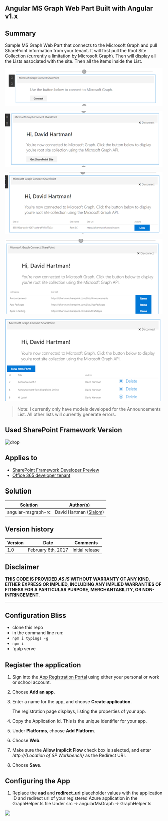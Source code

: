 ## Angular MS Graph Web Part Built with Angular v1.x

## Summary
Sample MS Graph Web Part that connects to the Microsoft Graph and pull SharePoint information from your
tenant. It will first pull the Root Site Collection (currently a limitation by Microsoft Graph). Then will
display all the Lists associated with the site. Then all the items inside the List.

![First Screen](./assets/Connect.png)

![Logged In](./assets/Connected.png)

![Root Site Collection](./assets/Root.png)

![Lists in Root Site](./assets/Lists.png)

![Announcement List Items](./assets/Items.png)


> Note: I currently only have models developed for the Announcements List. All other lists will currently generate errors.

## Used SharePoint Framework Version 
![drop](https://img.shields.io/badge/drop-rc0-green.svg)

## Applies to

* [SharePoint Framework Developer Preview](http://dev.office.com/sharepoint/docs/spfx/sharepoint-framework-overview)
* [Office 365 developer tenant](http://dev.office.com/sharepoint/docs/spfx/set-up-your-developer-tenant)

## Solution

Solution|Author(s)
--------|---------
angular-msgraph-rc|David Hartman ([Slalom](https://slalom.com))

## Version history

Version|Date|Comments
-------|----|--------
1.0|February 6th, 2017|Initial release

## Disclaimer
**THIS CODE IS PROVIDED *AS IS* WITHOUT WARRANTY OF ANY KIND, EITHER EXPRESS OR IMPLIED, INCLUDING ANY IMPLIED WARRANTIES OF FITNESS FOR A PARTICULAR PURPOSE, MERCHANTABILITY, OR NON-INFRINGEMENT.**

---

## Configuration Bliss
- clone this repo
- in the command line run:
 - `npm i typings -g`
 - `npm i`
 - `gulp serve

## Register the application

1. Sign into the [App Registration Portal](https://apps.dev.microsoft.com/) using either your personal or work or school account.

2. Choose **Add an app**.

3. Enter a name for the app, and choose **Create application**.

   The registration page displays, listing the properties of your app.

4. Copy the Application Id. This is the unique identifier for your app.

5. Under **Platforms**, choose **Add Platform**.

6. Choose **Web**.

7. Make sure the **Allow Implicit Flow** check box is selected, and enter *http://{Location of SP Workbench}* as the Redirect URI.

8. Choose **Save**.

## Configuring the App
1. Replace the **aad** and **redirect_uri** placeholder values with the application ID and redirect url of your registered Azure application in the GraphHelper.ts file Under
src -> angularMsGraph -> GraphHelper.ts

<img src="https://telemetry.sharepointpnp.com/sp-dev-fx-webparts/samples/angular-msgraph" /> 